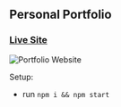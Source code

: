 ## Personal Portfolio

### [Live Site](https://jsmasterypro.com)

![Portfolio Website](https://i.ibb.co/WgPMpts/image.png)


Setup:
- run ```npm i && npm start```


